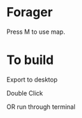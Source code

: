 # Forager

Press M to use map.

# To build

Export to desktop

Double Click

OR run through terminal
